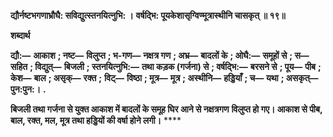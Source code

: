 **द्यौर्नष्टभगणाभ्रौघै: सविद्युत्स्तनयित्नुभि: ।** **वर्षद्भि: पूयकेशासृग्विण्मूत्रास्थीनि चासकृत् ॥ १९॥** 

**शब्दार्थ** 

**द्यौ:—** **आकाश** **; नष्ट—** **विलुप्त** **; भ-गण—** **नक्षत्र गण** **; अभ्र—** **बादलों के** **; ओघै:—** **समूहों से** **; स—** **सहित** **; विद्युत्—** **बिजली** **; स्तनयित्नुभि:—** **तथा कड़क (गर्जना) से** **; वर्षद्भि:—** **बरसने से** **; पूय—** **पीब** **; केश—** **बाल** **; असृक्—** **रक्त** **;** **विट्—** **विष्ठा** **; मूत्र—** **मूत्र** **; अस्थीनि—** **हड्डियाँ** **; च—** **यथा** **; असकृत्—** **पुन:पुन:।** **.** 

**बिजली तथा गर्जना से युक्त आकाश में बादलों के समूह घिर आने से नक्षत्रगण** **विलुप्त हो गए। आकाश से पीब, बाल, रक्त, मल, मूत्र तथा हड्डियों की वर्षा होने लगी।** **** 